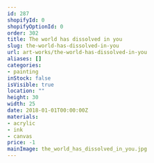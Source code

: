 ```yaml
---
id: 287
shopifyId: 0
shopifyOptionId: 0
order: 302
title: The world has dissolved in you
slug: the-world-has-dissolved-in-you
url: art-works/the-world-has-dissolved-in-you
aliases: []
categories:
- painting
inStock: false
isVisible: true
location: ""
height: 30
width: 25
date: 2018-01-01T00:00:00Z
materials:
- acrylic
- ink
- canvas
price: -1
mainImage: the_world_has_dissolved_in_you.jpg
---
```

